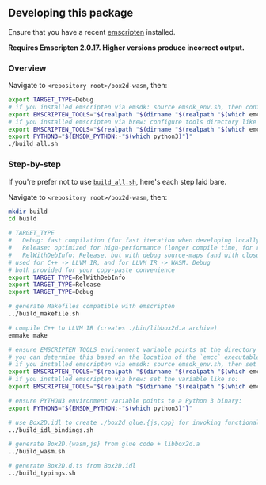 ## Developing this package

Ensure that you have a recent [emscripten](https://emscripten.org/) installed.

**Requires Emscripten 2.0.17. Higher versions produce incorrect output.**

### Overview

Navigate to `<repository root>/box2d-wasm`, then:

```bash
export TARGET_TYPE=Debug
# if you installed emscripten via emsdk: source emsdk_env.sh, then configure tools directory like so:
export EMSCRIPTEN_TOOLS="$(realpath "$(dirname "$(realpath "$(which emcc)")")/tools")"
# if you installed emscripten via brew: configure tools directory like so:
export EMSCRIPTEN_TOOLS="$(realpath "$(dirname "$(realpath "$(which emcc)")")/../libexec/tools")"
export PYTHON3="${EMSDK_PYTHON:-"$(which python3)"}"
./build_all.sh
```

### Step-by-step

If you're prefer not to use [`build_all.sh`](build_all.sh), here's each step laid bare.

Navigate to `<repository root>/box2d-wasm`, then:

```bash
mkdir build
cd build

# TARGET_TYPE
#   Debug: fast compilation (for fast iteration when developing locally)
#   Release: optimized for high-performance (longer compile time, for release builds)
#   RelWithDebInfo: Release, but with debug source-maps (and with closure optimizations disabled)
# used for C++ -> LLVM IR, and for LLVM IR -> WASM. Debug
# both provided for your copy-paste convenience
export TARGET_TYPE=RelWithDebInfo
export TARGET_TYPE=Release
export TARGET_TYPE=Debug

# generate Makefiles compatible with emscripten
../build_makefile.sh

# compile C++ to LLVM IR (creates ./bin/libbox2d.a archive)
emmake make

# ensure EMSCRIPTEN_TOOLS environment variable points at the directory in which webidl_binder.py can be found.
# you can determine this based on the location of the `emcc` executable on your PATH.
# if you installed emscripten via emsdk: source emsdk_env.sh, then set the variable like so:
export EMSCRIPTEN_TOOLS="$(realpath "$(dirname "$(realpath "$(which emcc)")")/tools")"
# if you installed emscripten via brew: set the variable like so:
export EMSCRIPTEN_TOOLS="$(realpath "$(dirname "$(realpath "$(which emcc)")")/../libexec/tools")"

# ensure PYTHON3 environment variable points to a Python 3 binary:
export PYTHON3="${EMSDK_PYTHON:-"$(which python3)"}"

# use Box2D.idl to create ./box2d_glue.{js,cpp} for invoking functionality from libbox2d
../build_idl_bindings.sh

# generate Box2D.{wasm,js} from glue code + libbox2d.a
../build_wasm.sh

# generate Box2D.d.ts from Box2D.idl
../build_typings.sh
```